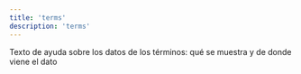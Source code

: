 ```yaml
---
title: 'terms'
description: 'terms'
---
```

Texto de ayuda sobre los datos de los términos: qué se muestra y de donde viene el dato